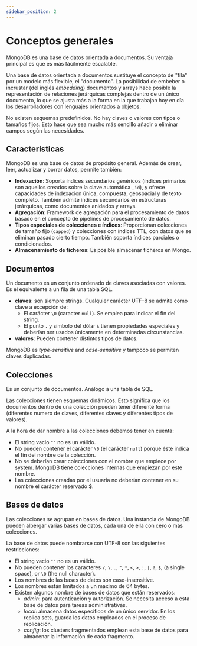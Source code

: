 ```yaml
---
sidebar_position: 2
---
```


# Conceptos generales

MongoDB es una base de datos orientada a documentos. Su ventaja principal es que es más fácilmente escalable. 

Una base de datos orientada a documentos sustituye el concepto de "fila" por un modelo más flexible, el "documento". La posibilidad de embeber o incrustar (del inglés *embedding*) documentos y arrays hace posible la representación de relaciones jerárquicas complejas dentro de un único documento, lo que se ajusta más a la forma en la que trabajan hoy en día los desarrolladores con lenguajes orientados a objetos.

No existen esquemas predefinidos. No hay claves o valores con tipos o tamaños fijos. Esto hace que sea mucho más sencillo añadir o eliminar campos según las necesidades.

## Características

MongoDB es una base de datos de propósito general. Además de crear, leer, actualizar y borrar datos, permite también:

- **Indexación**: Soporta índices secundarios genéricos (índices primarios son aquellos creados sobre la clave automática `_id`), y ofrece capacidades de indexacion única, compuesta, geospacial y de texto completo. También admite índices secundarios en estructuras jerárquicas, como documentos anidados y arrays.
- **Agregación**: Framework de agregación para el procesamiento de datos basado en el concepto de pipelines de procesamiento de datos.
- **Tipos especiales de colecciones e índices**: Proporcionan colecciones de tamaño fijo (`capped`) y colecciones con índices TTL, con datos que se eliminan pasado cierto tiempo. También soporta índices parciales o condicionados.
- **Almacenamiento de ficheros**: Es posible almacenar ficheros en Mongo.

## Documentos

Un documento es un conjunto ordenado de claves asociadas con valores. Es el equivalente a un fila de una tabla SQL.
- **claves**: son siempre strings. Cualquier carácter UTF-8 se admite como clave a excepción de:
    - El carácter `\0` (caracter `null`). Se emplea para indicar el fin del string.
    - El punto `.` y símbolo del dólar `$` tienen propiedades especiales y deberían ser usados únicamente en determinadas circunstancias.
- **valores**: Pueden contener distintos tipos de datos.

MongoDB es *type-sensitive* and *case-sensitive* y tampoco se permiten claves duplicadas.

## Colecciones

Es un conjunto de documentos. Análogo a una tabla de SQL.

Las colecciones tienen esquemas dinámicos. Esto significa que los documentos dentro de una colección pueden tener diferente forma (diferentes numero de claves, diferentes claves y diferentes tipos de valores).

A la hora de dar nombre a las colecciones debemos tener en cuenta:
- El string vacio `""` no es un válido.
- No pueden contener el carácter `\0` (el carácter `null`) porque éste indica el fin del nombre de la colección.
- No se deberían crear colecciones con el nombre que empiece por system. MongoDB tiene colecciones internas que empiezan por este nombre.
- Las colecciones creadas por el usuaria no deberían contener en su nombre el carácter reservado $.

## Bases de datos

Las colecciones se agrupan en bases de datos. Una instancia de MongoDB pueden albergar varias bases de datos, cada una de ella con cero o más colecciones.

La base de datos puede nombrarse con UTF-8 son las siguientes restricciones:
- El string vacio `""` no es un válido.
- No pueden contener los caracteres `/`, `\`, `.`, `"`, `*`, `<`, `>`, `:`, `|`, `?`, `$`, (a single space), or `\0` (the null character).
- Los nombres de las bases de datos son case-insensitive.
- Los nombres están limitados a un máximo de 64 bytes.
- Existen algunos nombre de bases de datos que están reservados:
  - *admin*: para autenticación y autorización. Se necesita acceso a esta base de datos para tareas administrativas.
  - *local*: almacena datos específicos de un único servidor. En los replica sets, guarda los datos empleados en el proceso de replicación.
  - *config*: los clusters fragmentados emplean esta base de datos para almacenar la información de cada fragmento.
